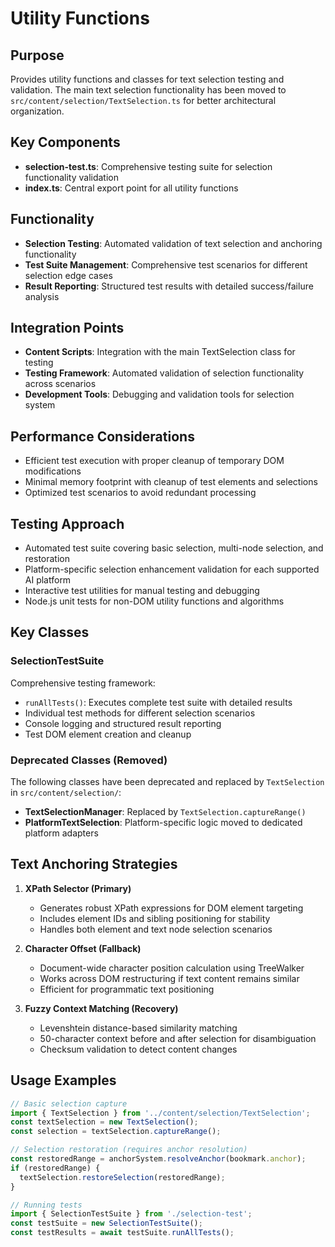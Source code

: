 # Utility Functions

## Purpose
Provides utility functions and classes for text selection testing and validation. The main text selection functionality has been moved to `src/content/selection/TextSelection.ts` for better architectural organization.

## Key Components
- **selection-test.ts**: Comprehensive testing suite for selection functionality validation
- **index.ts**: Central export point for all utility functions

## Functionality
- **Selection Testing**: Automated validation of text selection and anchoring functionality
- **Test Suite Management**: Comprehensive test scenarios for different selection edge cases
- **Result Reporting**: Structured test results with detailed success/failure analysis

## Integration Points
- **Content Scripts**: Integration with the main TextSelection class for testing
- **Testing Framework**: Automated validation of selection functionality across scenarios
- **Development Tools**: Debugging and validation tools for selection system

## Performance Considerations
- Efficient test execution with proper cleanup of temporary DOM modifications
- Minimal memory footprint with cleanup of test elements and selections
- Optimized test scenarios to avoid redundant processing

## Testing Approach
- Automated test suite covering basic selection, multi-node selection, and restoration
- Platform-specific selection enhancement validation for each supported AI platform
- Interactive test utilities for manual testing and debugging
- Node.js unit tests for non-DOM utility functions and algorithms

## Key Classes

### SelectionTestSuite
Comprehensive testing framework:
- `runAllTests()`: Executes complete test suite with detailed results
- Individual test methods for different selection scenarios
- Console logging and structured result reporting
- Test DOM element creation and cleanup

### Deprecated Classes (Removed)
The following classes have been deprecated and replaced by `TextSelection` in `src/content/selection/`:

- **TextSelectionManager**: Replaced by `TextSelection.captureRange()`
- **PlatformTextSelection**: Platform-specific logic moved to dedicated platform adapters

## Text Anchoring Strategies

1. **XPath Selector (Primary)**
   - Generates robust XPath expressions for DOM element targeting
   - Includes element IDs and sibling positioning for stability
   - Handles both element and text node selection scenarios

2. **Character Offset (Fallback)**
   - Document-wide character position calculation using TreeWalker
   - Works across DOM restructuring if text content remains similar
   - Efficient for programmatic text positioning

3. **Fuzzy Context Matching (Recovery)**
   - Levenshtein distance-based similarity matching
   - 50-character context before and after selection for disambiguation
   - Checksum validation to detect content changes

## Usage Examples

```typescript
// Basic selection capture
import { TextSelection } from '../content/selection/TextSelection';
const textSelection = new TextSelection();
const selection = textSelection.captureRange();

// Selection restoration (requires anchor resolution)
const restoredRange = anchorSystem.resolveAnchor(bookmark.anchor);
if (restoredRange) {
  textSelection.restoreSelection(restoredRange);
}

// Running tests
import { SelectionTestSuite } from './selection-test';
const testSuite = new SelectionTestSuite();
const testResults = await testSuite.runAllTests();
```